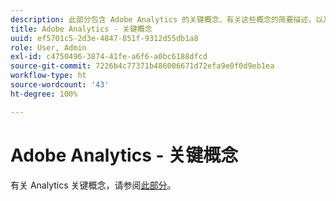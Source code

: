 ```yaml
---
description: 此部分包含 Adobe Analytics 的关键概念、有关这些概念的简要描述，以及提供有关该主题的更多详细信息的特定文档链接。
title: Adobe Analytics - 关键概念
uuid: ef5701c5-2d3e-4847-851f-9312d55db1a8
role: User, Admin
exl-id: c4750496-3874-41fe-a6f6-a0bc6188dfcd
source-git-commit: 7226b4c77371b486006671d72efa9e0f0d9eb1ea
workflow-type: ht
source-wordcount: '43'
ht-degree: 100%

---
```


# Adobe Analytics - 关键概念

有关 Analytics 关键概念，请参阅[此部分](/help/landing/an-key-concepts.md)。
